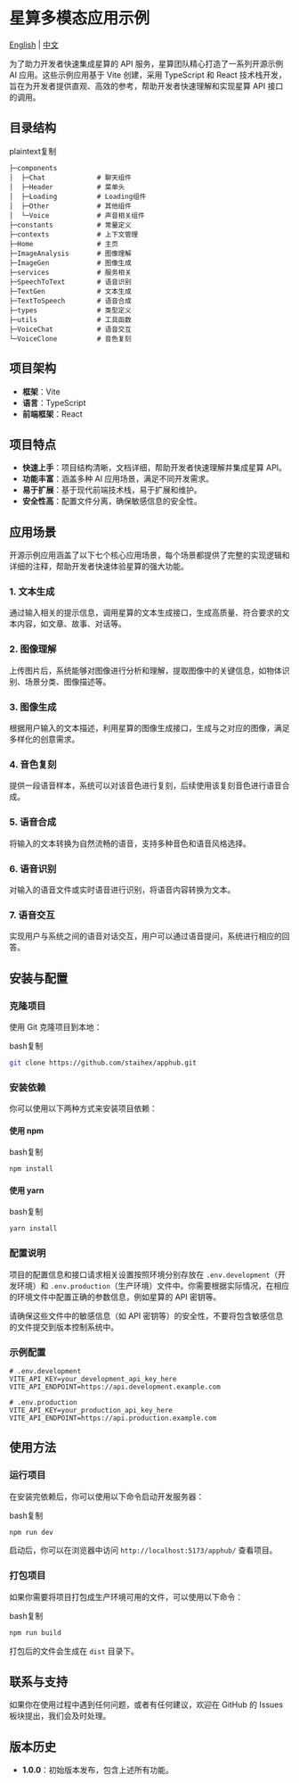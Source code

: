 # 星算多模态应用示例

[English](README.en-US.md) | [中文](README.md)

为了助力开发者快速集成星算的 API 服务，星算团队精心打造了一系列开源示例 AI 应用。这些示例应用基于 Vite 创建，采用 TypeScript 和 React 技术栈开发，旨在为开发者提供直观、高效的参考，帮助开发者快速理解和实现星算 API 接口的调用。

## 目录结构

plaintext复制

```plaintext
├─components
│  ├─Chat             # 聊天组件
│  ├─Header           # 菜单头
│  ├─Loading          # Loading组件
│  ├─Other            # 其他组件
│  └─Voice            # 声音相关组件
├─constants           # 常量定义
├─contexts            # 上下文管理
├─Home                # 主页
├─ImageAnalysis       # 图像理解
├─ImageGen            # 图像生成
├─services            # 服务相关
├─SpeechToText        # 语音识别
├─TextGen             # 文本生成
├─TextToSpeech        # 语音合成
├─types               # 类型定义
├─utils               # 工具函数
├─VoiceChat           # 语音交互
└─VoiceClone          # 音色复刻
```

## 项目架构

- **框架**：Vite
- **语言**：TypeScript
- **前端框架**：React

## 项目特点

- **快速上手**：项目结构清晰，文档详细，帮助开发者快速理解并集成星算 API。
- **功能丰富**：涵盖多种 AI 应用场景，满足不同开发需求。
- **易于扩展**：基于现代前端技术栈，易于扩展和维护。
- **安全性高**：配置文件分离，确保敏感信息的安全性。

## 应用场景

开源示例应用涵盖了以下七个核心应用场景，每个场景都提供了完整的实现逻辑和详细的注释，帮助开发者快速体验星算的强大功能。

### 1. 文本生成

通过输入相关的提示信息，调用星算的文本生成接口，生成高质量、符合要求的文本内容，如文章、故事、对话等。

### 2. 图像理解

上传图片后，系统能够对图像进行分析和理解，提取图像中的关键信息，如物体识别、场景分类、图像描述等。

### 3. 图像生成

根据用户输入的文本描述，利用星算的图像生成接口，生成与之对应的图像，满足多样化的创意需求。

### 4. 音色复刻

提供一段语音样本，系统可以对该音色进行复刻，后续使用该复刻音色进行语音合成。

### 5. 语音合成

将输入的文本转换为自然流畅的语音，支持多种音色和语音风格选择。

### 6. 语音识别

对输入的语音文件或实时语音进行识别，将语音内容转换为文本。

### 7. 语音交互

实现用户与系统之间的语音对话交互，用户可以通过语音提问，系统进行相应的回答。

## 安装与配置

### 克隆项目

使用 Git 克隆项目到本地：

bash复制

```bash
git clone https://github.com/staihex/apphub.git
```

### 安装依赖

你可以使用以下两种方式来安装项目依赖：

#### 使用 npm

bash复制

```bash
npm install
```

#### 使用 yarn

bash复制

```bash
yarn install
```

### 配置说明

项目的配置信息和接口请求相关设置按照环境分别存放在 `.env.development`（开发环境）和 `.env.production`（生产环境）文件中。你需要根据实际情况，在相应的环境文件中配置正确的参数信息，例如星算的 API 密钥等。

请确保这些文件中的敏感信息（如 API 密钥等）的安全性，不要将包含敏感信息的文件提交到版本控制系统中。

### 示例配置

```plaintext
# .env.development
VITE_API_KEY=your_development_api_key_here
VITE_API_ENDPOINT=https://api.development.example.com

# .env.production
VITE_API_KEY=your_production_api_key_here
VITE_API_ENDPOINT=https://api.production.example.com

```

## 使用方法

### 运行项目

在安装完依赖后，你可以使用以下命令启动开发服务器：

bash复制

```bash
npm run dev
```

启动后，你可以在浏览器中访问 `http://localhost:5173/apphub/` 查看项目。



### 打包项目

如果你需要将项目打包成生产环境可用的文件，可以使用以下命令：

bash复制

```bash
npm run build
```

打包后的文件会生成在 `dist` 目录下。



## 联系与支持

如果你在使用过程中遇到任何问题，或者有任何建议，欢迎在 GitHub 的 Issues 板块提出，我们会及时处理。



## 版本历史

- **1.0.0**：初始版本发布，包含上述所有功能。
